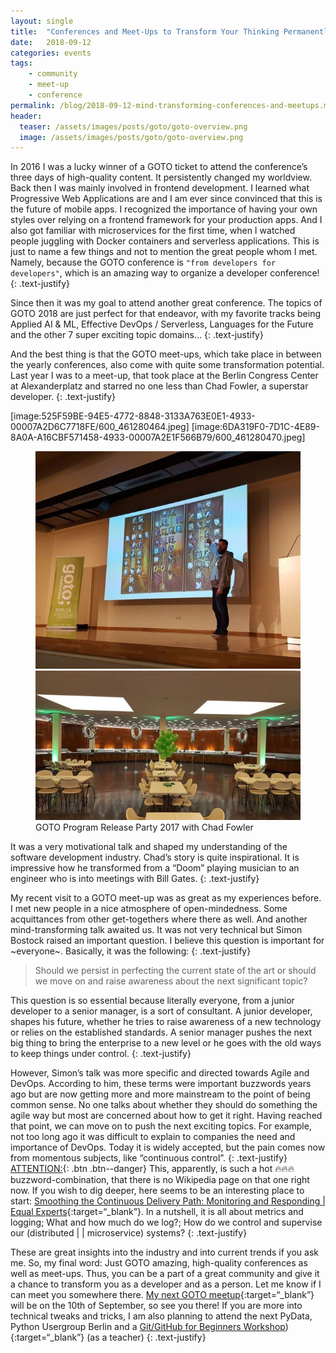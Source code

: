 ```yaml
---
layout: single
title:  "Conferences and Meet-Ups to Transform Your Thinking Permanently"
date:   2018-09-12
categories: events
tags:
    - community
    - meet-up
    - conference
permalink: /blog/2018-09-12-mind-transforming-conferences-and-meetups.md/
header:
  teaser: /assets/images/posts/goto/goto-overview.png
  image: /assets/images/posts/goto/goto-overview.png
---
```


In 2016 I was a lucky winner of a GOTO ticket to attend the conference’s three days of high-quality content. It persistently changed my worldview. Back then I was mainly involved in frontend development. I learned what Progressive Web Applications are and I am ever since convinced that this is the future of mobile apps. I recognized the importance of having your own styles over relying on a frontend framework for your production apps. And I also got familiar with microservices for the first time, when I watched people juggling with Docker containers and serverless applications. This is just to name a few things and not to mention the great people whom I met. Namely, because the GOTO conference is `"from developers for developers"`, which is an amazing way to organize a developer conference!
{: .text-justify}

Since then it was my goal to attend another great conference. The topics of GOTO 2018 are just perfect for that endeavor, with my favorite tracks being Applied AI & ML, Effective DevOps / Serverless, Languages for the Future and the other 7 super exciting topic domains…
{: .text-justify}

And the best thing is that the GOTO meet-ups, which take place in between the yearly conferences, also come with quite some transformation potential. Last year I was to a meet-up, that took place at the Berlin Congress Center at Alexanderplatz and starred no one less than Chad Fowler, a superstar developer.
{: .text-justify}


[image:525F59BE-94E5-4772-8848-3133A763E0E1-4933-00007A2D6C7718FE/600_461280464.jpeg]
[image:6DA319F0-7D1C-4E89-8A0A-A16CBF571458-4933-00007A2E1F566B79/600_461280470.jpeg]

<figure class="half">
    <a href="/assets/images/posts/goto/chad-fowler-goto-2017.jpeg"><img src="/assets/images/posts/goto/chad-fowler-goto-2017.jpeg"></a>
    <a href="/assets/images/posts/goto/goto-2017-meetup.jpeg"><img src="/assets/images/posts/goto/goto-2017-meetup.jpeg"></a>
    <figcaption>GOTO Program Release Party 2017 with Chad Fowler</figcaption>
</figure>

It was a very motivational talk and shaped my understanding of the software development industry. Chad’s story is quite inspirational. It is impressive how he transformed from a “Doom” playing musician to an engineer who is into meetings with Bill Gates.
{: .text-justify}

My recent visit to a GOTO meet-up was as great as my experiences before. I met new people in a nice atmosphere of open-mindedness. Some acquittances from other get-togethers where there as well. And another mind-transforming talk awaited us. It was not very technical but Simon Bostock raised an important question. I believe this question is important for ~everyone~.  Basically, it was the following:
{: .text-justify}

> Should we persist in perfecting the current state of the art or should we move on and raise awareness about the next significant topic?

This question is so essential because literally everyone, from a junior developer to a senior manager, is a sort of consultant. A junior developer, shapes his future, whether he tries to raise awareness of a new technology or relies on the established standards. A senior manager pushes the next big thing to bring the enterprise to a new level or he goes with the old ways to keep things under control.
{: .text-justify}

However, Simon’s talk was more specific and directed towards Agile and DevOps. According to him, these terms were important buzzwords years ago but are now getting more and more mainstream to the point of being common sense. No one talks about whether they should do something the agile way but most are concerned about how to get it right. Having reached that point, we can move on to push the next exciting topics. For example, not too long ago it was difficult to explain to companies the need and importance of DevOps. Today it is widely accepted, but the pain comes now from momentous subjects, like “continuous control”.
{: .text-justify}
[ATTENTION:](#link){: .btn .btn--danger}
This, apparently, is such a hot 🔥🔥🔥 buzzword-combination, that there is no Wikipedia page on that one right now. If you wish to dig deeper, here seems to be an interesting place to start:
[Smoothing the Continuous Delivery Path: Monitoring and Responding | Equal Experts](https://www.equalexperts.com/blog/our-thinking/smoothing-continuous-delivery-path-monitoring-responding/){:target=“_blank”}. In a nutshell, it is all about metrics and logging; What and how much do we log?; How do we control and supervise our (distributed | | microservice) systems?
{: .text-justify}

These are great insights into the industry and into current trends if you ask me.
So, my final word:
Just GOTO amazing, high-quality conferences as well as meet-ups. Thus, you can be a part of a great community and give it a chance to transform you as a developer and as a person. Let me know if I can meet you somewhere there. [My next GOTO meetup](https://www.meetup.com/de-DE/GOTO-Nights-Berlin/events/254552617/){:target=“_blank”}
 will be on the 10th of September, so see you there!
If you are more into technical tweaks and tricks, I am also planning to attend the next PyData, Python Usergroup Berlin and a [Git/GitHub for Beginners Workshop](https://www.facebook.com/events/539269453179219/)){:target=“_blank”}
 (as a teacher)
{: .text-justify}
